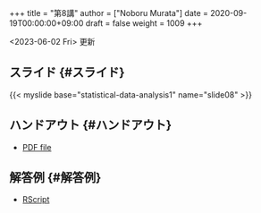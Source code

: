 +++
title = "第8講"
author = ["Noboru Murata"]
date = 2020-09-19T00:00:00+09:00
draft = false
weight = 1009
+++

<span class="timestamp-wrapper"><span class="timestamp">&lt;2023-06-02 Fri&gt; </span></span> 更新


## スライド {#スライド}

{{< myslide base="statistical-data-analysis1" name="slide08" >}}


## ハンドアウト {#ハンドアウト}

-   [PDF file](https://noboru-murata.github.io/statistical-data-analysis1/pdfs/slide08.pdf)


## 解答例 {#解答例}

-   [RScript](https://noboru-murata.github.io/statistical-data-analysis1/code/slide08.R)
